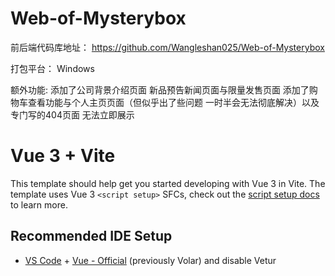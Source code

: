 # Web-of-Mysterybox
前后端代码库地址：
https://github.com/Wangleshan025/Web-of-Mysterybox

打包平台：
Windows

额外功能:
添加了公司背景介绍页面 新品预告新闻页面与限量发售页面 添加了购物车查看功能与个人主页页面（但似乎出了些问题 一时半会无法彻底解决）以及专门写的404页面 无法立即展示

# Vue 3 + Vite

This template should help get you started developing with Vue 3 in Vite. The template uses Vue 3 `<script setup>` SFCs, check out the [script setup docs](https://v3.vuejs.org/api/sfc-script-setup.html#sfc-script-setup) to learn more.

## Recommended IDE Setup

- [VS Code](https://code.visualstudio.com/) + [Vue - Official](https://marketplace.visualstudio.com/items?itemName=Vue.volar) (previously Volar) and disable Vetur
